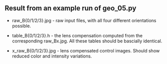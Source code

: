 ## Result from an example run of geo_05.py

* raw_B{0/1/2/3}.jpg   - raw input files, with all four different orientations possible.

* table_B{0/1/2/3}.h   - the lens compensation computed from the corresponding raw_Bx.jpg. All these tables should be bascially identical.

* x_raw_B{0/1/2/3}.jpg - lens compensated control images. Should show reduced color and intensity variations.
